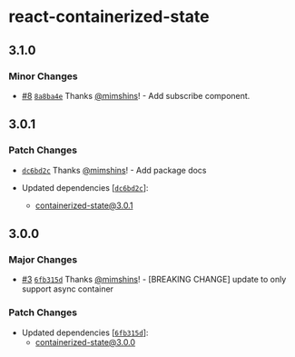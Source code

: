 # react-containerized-state

## 3.1.0
### Minor Changes



- [#8](https://github.com/mimshins/containerized-state/pull/8) [`8a8ba4e`](https://github.com/mimshins/containerized-state/commit/8a8ba4e46348e92b1ca62496584a6d5ba4091e47) Thanks [@mimshins](https://github.com/mimshins)! - Add subscribe component.

## 3.0.1
### Patch Changes



- [`dc6bd2c`](https://github.com/mimshins/containerized-state/commit/dc6bd2c3b2588a6f703bbe47fb57072da7b67d65) Thanks [@mimshins](https://github.com/mimshins)! - Add package docs

- Updated dependencies [[`dc6bd2c`](https://github.com/mimshins/containerized-state/commit/dc6bd2c3b2588a6f703bbe47fb57072da7b67d65)]:
  - containerized-state@3.0.1

## 3.0.0
### Major Changes



- [#3](https://github.com/mimshins/containerized-state/pull/3) [`6fb315d`](https://github.com/mimshins/containerized-state/commit/6fb315d7bb8108c529e27d8ca3ac58dbfb25b593) Thanks [@mimshins](https://github.com/mimshins)! - [BREAKING CHANGE] update to only support async container


### Patch Changes

- Updated dependencies [[`6fb315d`](https://github.com/mimshins/containerized-state/commit/6fb315d7bb8108c529e27d8ca3ac58dbfb25b593)]:
  - containerized-state@3.0.0
